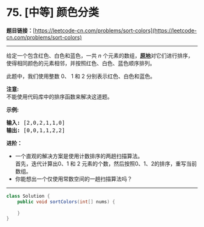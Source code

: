 # 75. [中等] 颜色分类

**题目链接：**[https://leetcode-cn.com/problems/sort-colors](https://leetcode-cn.com/problems/sort-colors)

---

<div class="content__1Y2H">
 <div class="notranslate">
  <p>给定一个包含红色、白色和蓝色，一共&nbsp;<em>n </em>个元素的数组，<strong><a href="https://baike.baidu.com/item/%E5%8E%9F%E5%9C%B0%E7%AE%97%E6%B3%95">原地</a></strong>对它们进行排序，使得相同颜色的元素相邻，并按照红色、白色、蓝色顺序排列。</p> 
  <p>此题中，我们使用整数 0、&nbsp;1 和 2 分别表示红色、白色和蓝色。</p> 
  <p><strong>注意:</strong><br> 不能使用代码库中的排序函数来解决这道题。</p> 
  <p><strong>示例:</strong></p> 
  <pre class="language-text"><strong>输入:</strong> [2,0,2,1,1,0]
<strong>输出:</strong> [0,0,1,1,2,2]</pre> 
  <p><strong>进阶：</strong></p> 
  <ul> 
   <li>一个直观的解决方案是使用计数排序的两趟扫描算法。<br> 首先，迭代计算出0、1 和 2 元素的个数，然后按照0、1、2的排序，重写当前数组。</li> 
   <li>你能想出一个仅使用常数空间的一趟扫描算法吗？</li> 
  </ul> 
 </div>
</div>

---

```java
class Solution {
    public void sortColors(int[] nums) {
        
    }
}
```